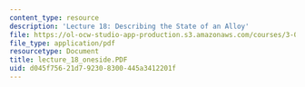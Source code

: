 ```yaml
---
content_type: resource
description: 'Lecture 18: Describing the State of an Alloy'
file: https://ol-ocw-studio-app-production.s3.amazonaws.com/courses/3-00-thermodynamics-of-materials-fall-2002/d045f75621d792308300445a3412201f_lecture_18_oneside.PDF
file_type: application/pdf
resourcetype: Document
title: lecture_18_oneside.PDF
uid: d045f756-21d7-9230-8300-445a3412201f
---
```

